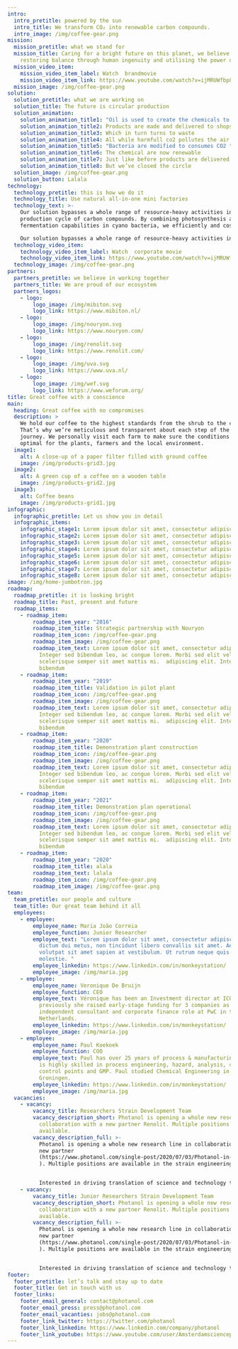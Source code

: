 ```yaml
---
intro:
  intro_pretitle: powered by the sun
  intro_title: We transform CO₂ into renewable carbon compounds.
  intro_image: /img/coffee-gear.png
mission:
  mission_pretitle: what we stand for
  mission_title: Caring for a bright future on this planet, we believe in
    restoring balance through human ingenuity and utilising the power of nature.
  mission_video_item:
    mission_video_item_label: Watch  brandmovie
    mission_video_item_link: https://www.youtube.com/watch?v=ijMRUWfbp88
  mission_image: /img/coffee-gear.png
solution:
  solution_pretitle: what we are working on
  solution_title: The future is circular production
  solution_animation:
    solution_animation_title1: "Oil is used to create the chemicals to create products "
    solution_animation_title2: Products are made and delivered to shops
    solution_animation_title3: Which in turn turns to waste
    solution_animation_title4: All while harmfull co2 pollutes the air
    solution_animation_title5: "Bacteria are modified to consumes CO2 "
    solution_animation_title6: The chemical are now renewable
    solution_animation_title7: Just like before products are delivered
    solution_animation_title8: But we’ve closed the circle
  solution_image: /img/coffee-gear.png
  solution_button: Lalala
technology:
  technology_pretitle: this is how we do it
  technology_title: Use natural all-in-one mini factories
  technology_text: >-
    Our solution bypasses a whole range of resource-heavy activities in the
    production cycle of carbon compounds. By combining photosynthesis and
    fermentation capabilities in cyano bacteria, we efficiently and cost. 

    Our solution bypasses a whole range of resource-heavy activities in the production cycle of carbon compounds. 
  technology_video_item:
    technology_video_item_label: Watch  corporate movie
    technology_video_item_link: https://www.youtube.com/watch?v=ijMRUWfbp88
  technology_image: /img/coffee-gear.png
partners:
  partners_pretitle: we believe in working together
  partners_title: We are proud of our ecosystem
  partners_logos:
    - logo:
        logo_image: /img/mibiton.svg
        logo_link: https://www.mibiton.nl/
    - logo:
        logo_image: /img/nouryon.svg
        logo_link: https://www.nouryon.com/
    - logo:
        logo_image: /img/renolit.svg
        logo_link: https://www.renolit.com/
    - logo:
        logo_image: /img/uva.svg
        logo_link: https://www.uva.nl/
    - logo:
        logo_image: /img/wef.svg
        logo_link: https://www.weforum.org/
title: Great coffee with a conscience
main:
  heading: Great coffee with no compromises
  description: >
    We hold our coffee to the highest standards from the shrub to the cup.
    That’s why we’re meticulous and transparent about each step of the coffee’s
    journey. We personally visit each farm to make sure the conditions are
    optimal for the plants, farmers and the local environment.
  image1:
    alt: A close-up of a paper filter filled with ground coffee
    image: /img/products-grid3.jpg
  image2:
    alt: A green cup of a coffee on a wooden table
    image: /img/products-grid2.jpg
  image3:
    alt: Coffee beans
    image: /img/products-grid1.jpg
infographic:
  infographic_pretitle: Let us show you in detail
  infographic_items:
    infographic_stage1: Lorem ipsum dolor sit amet, consectetur adipiscing elit.
    infographic_stage2: Lorem ipsum dolor sit amet, consectetur adipiscing elit.
    infographic_stage3: Lorem ipsum dolor sit amet, consectetur adipiscing elit.
    infographic_stage4: Lorem ipsum dolor sit amet, consectetur adipiscing elit.
    infographic_stage5: Lorem ipsum dolor sit amet, consectetur adipiscing elit.
    infographic_stage6: Lorem ipsum dolor sit amet, consectetur adipiscing elit.
    infographic_stage7: Lorem ipsum dolor sit amet, consectetur adipiscing elit.
    infographic_stage8: Lorem ipsum dolor sit amet, consectetur adipiscing elit.
image: /img/home-jumbotron.jpg
roadmap:
  roadmap_pretitle: it is looking bright
  roadmap_title: Past, present and future
  roadmap_items:
    - roadmap_item:
        roadmap_item_year: "2016"
        roadmap_item_title: Strategic partnership with Nouryon
        roadmap_item_icon: /img/coffee-gear.png
        roadmap_item_image: /img/coffee-gear.png
        roadmap_item_text: Lorem ipsum dolor sit amet, consectetur adipiscing elit.
          Integer sed bibendum leo, ac congue lorem. Morbi sed elit vel nibh
          scelerisque semper sit amet mattis mi.  adipiscing elit. Integer sed
          bibendum
    - roadmap_item:
        roadmap_item_year: "2019"
        roadmap_item_title: Validation in pilot plant
        roadmap_item_icon: /img/coffee-gear.png
        roadmap_item_image: /img/coffee-gear.png
        roadmap_item_text: Lorem ipsum dolor sit amet, consectetur adipiscing elit.
          Integer sed bibendum leo, ac congue lorem. Morbi sed elit vel nibh
          scelerisque semper sit amet mattis mi.  adipiscing elit. Integer sed
          bibendum
    - roadmap_item:
        roadmap_item_year: "2020"
        roadmap_item_title: Demonstration plant construction
        roadmap_item_icon: /img/coffee-gear.png
        roadmap_item_image: /img/coffee-gear.png
        roadmap_item_text: Lorem ipsum dolor sit amet, consectetur adipiscing elit.
          Integer sed bibendum leo, ac congue lorem. Morbi sed elit vel nibh
          scelerisque semper sit amet mattis mi.  adipiscing elit. Integer sed
          bibendum
    - roadmap_item:
        roadmap_item_year: "2021"
        roadmap_item_title: Demonstration plan operational
        roadmap_item_icon: /img/coffee-gear.png
        roadmap_item_image: /img/coffee-gear.png
        roadmap_item_text: Lorem ipsum dolor sit amet, consectetur adipiscing elit.
          Integer sed bibendum leo, ac congue lorem. Morbi sed elit vel nibh
          scelerisque semper sit amet mattis mi.  adipiscing elit. Integer sed
          bibendum
    - roadmap_item:
        roadmap_item_year: "2020"
        roadmap_item_title: alala
        roadmap_item_text: lalala
        roadmap_item_icon: /img/coffee-gear.png
        roadmap_item_image: /img/coffee-gear.png
team:
  team_pretitle: our people and culture
  team_title: Our great team behind it all
  employees:
    - employee:
        employee_name: Maria João Correia
        employee_function: Junior Researcher
        employee_text: "Lorem ipsum dolor sit amet, consectetur adipiscing elit. Proin
          dictum dui metus, non tincidunt libero convallis sit amet. Aenean
          volutpat sit amet sapien at vestibulum. Ut rutrum neque quis imperdiet
          molestie. "
        employee_linkedin: https://www.linkedin.com/in/monkeystation/
        employee_image: /img/maria.jpg
    - employee:
        employee_name: Veronique De Bruijn
        employee_function: CEO
        employee_text: Véronique has been an Investment director at ICOS Capital,
          previously she raised early-stage funding for 3 companies as an
          independent consultant and corporate finance role at PwC in the
          Netherlands.
        employee_linkedin: https://www.linkedin.com/in/monkeystation/
        employee_image: /img/maria.jpg
    - employee:
        employee_name: Paul Koekoek
        employee_function: COO
        employee_text: Paul has over 25 years of process & manufacturing experience and
          is highly skilled in process engineering, hazard, analysis, critical
          control points and GMP. Paul studied Chemical Engineering in
          Groningen.
        employee_linkedin: https://www.linkedin.com/in/monkeystation/
        employee_image: /img/maria.jpg
  vacancies:
    - vacancy:
        vacancy_title: Researchers Strain Development Team
        vacancy_description_short: Photanol is opening a whole new research line in
          collaboration with a new partner Renolit. Multiple positions are
          available.
        vacancy_description_full: >-
          Photanol is opening a whole new research line in collaboration with a
          new partner
          (https://www.photanol.com/single-post/2020/07/03/Photanol-in-strategic-partnership-with-Renolit-SE
          ). Multiple positions are available in the strain engineering team.


          Interested in driving translation of science and technology to a commercial industrial process?  Passion for biotechnology and ready to change the world? Join the Photanol team to develop optimized cyanobacteria to produce monomers based on light and CO2. We are looking for full-time candidates to strengthen the development and execution of cyanobacterial strain engineering strategies for the (improved) production of selected products in industrial environment.
    - vacancy:
        vacancy_title: Junior Researchers Strain Development Team
        vacancy_description_short: Photanol is opening a whole new research line in
          collaboration with a new partner Renolit. Multiple positions are
          available.
        vacancy_description_full: >-
          Photanol is opening a whole new research line in collaboration with a
          new partner
          (https://www.photanol.com/single-post/2020/07/03/Photanol-in-strategic-partnership-with-Renolit-SE
          ). Multiple positions are available in the strain engineering team.


          Interested in driving translation of science and technology to a commercial industrial process?  Passion for biotechnology and ready to change the world? Join the Photanol team to develop optimized cyanobacteria to produce monomers based on light and CO2. We are looking for full-time candidates to strengthen the development and execution of cyanobacterial strain engineering strategies for the (improved) production of selected products in industrial environment.
footer:
  footer_pretitle: let’s talk and stay up to date
  footer_title: Get in touch with us
  footer_links:
    footer_email_general: contact@photanol.com
    footer_email_press: press@photanol.com
    footer_email_vacanties: jobs@photanol.com
    footer_link_twitter: https://twitter.com/photanol
    footer_link_linkedin: https://www.linkedin.com/company/photanol
    footer_link_youtube: https://www.youtube.com/user/Amsterdamsciencepark
---
```

